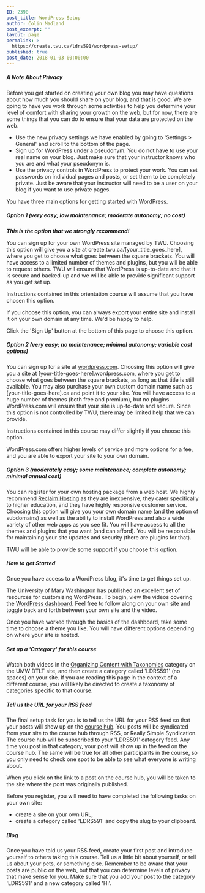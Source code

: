 ```yaml
---
ID: 2390
post_title: WordPress Setup
author: Colin Madland
post_excerpt: ""
layout: page
permalink: >
  https://create.twu.ca/ldrs591/wordpress-setup/
published: true
post_date: 2018-01-03 00:00:00
---
```

<h5>A Note About Privacy</h5>

Before you get started on creating your own blog you may have questions about how much you should share on your blog, and that is good. We are going to have you work through some activities to help you determine your level of comfort with sharing your growth on the web, but for now, there are some things that you can do to ensure that your data are protected on the web.

<ul>
<li>Use the new privacy settings we have enabled by going to 'Settings > General' and scroll to the bottom of the page.</li>
<li>Sign up for WordPress under a pseudonym. You do not have to use your real name on your blog. Just make sure that your instructor knows who you are and what your pseudonym is.</li>
<li>Use the privacy controls in WordPress to protect your work. You can set passwords on individual pages and posts, or set them to be completely private. Just be aware that your instructor will need to be a user on your blog if you want to use private pages.</li>
</ul>

You have three main options for getting started with WordPress.

<h5>Option 1 (very easy; low maintenance; moderate autonomy; no cost)</h5>

<em><strong>This is the option that we strongly recommend!</strong></em>

You can sign up for your own WordPress site managed by TWU. Choosing this option will give you a site at create.twu.ca/[your_title_goes_here], where you get to choose what goes between the square brackets. You will have access to a limited number of themes and plugins, but you will be able to request others. TWU will ensure that WordPress is up-to-date and that it is secure and backed-up and we will be able to provide significant support as you get set up.

Instructions contained in this orientation course will assume that you have chosen this option.

If you choose this option, you can always export your entire site and install it on your own domain at any time. We'd be happy to help.

Click the 'Sign Up' button at the bottom of this page to choose this option.

<h5>Option 2 (very easy; no maintenance; minimal autonomy; variable cost options)</h5>

You can sign up for a site at <a href="http://wordpress.com">wordpress.com</a>. Choosing this option will give you a site at [your-title-goes-here].wordpress.com, where you get to choose what goes between the square brackets, as long as that title is still available. You may also purchase your own custom domain name such as [your-title-goes-here].ca and point it to your site. You will have access to a huge number of themes (both free and premium), but no plugins. WordPress.com will ensure that your site is up-to-date and secure. Since this option is not controlled by TWU, there may be limited help that we can provide.

Instructions contained in this course may differ slightly if you choose this option.

WordPress.com offers higher levels of service and more options for a fee, and you are able to export your site to your own domain.

<h5>Option 3 (moderately easy; some maintenance; complete autonomy; minimal annual cost)</h5>

You can register for your own hosting package from a web host. We highly recommend <a href="http://reclaimhosting.com">Reclaim Hosting</a> as they are inexpensive, they cater specifically to higher education, and they have highly responsive customer service. Choosing this option will give you your own domain name (and the option of subdomains) as well as the ability to install WordPress and also a wide variety of other web apps as you see fit. You will have access to all the themes and plugins that you want (and can afford). You will be responsible for maintaining your site updates and security (there are plugins for that).

TWU will be able to provide some support if you choose this option.

<h5>How to get Started</h5>

Once you have access to a WordPress blog, it's time to get things set up.

The University of Mary Washington has published an excellent set of resources for customizing WordPress. To begin, view the videos covering the <a href="http://umwdtlt.com/wordpress-basics/#the-dashboard">WordPress dashboard</a>. Feel free to follow along on your own site and toggle back and forth between your own site and the video.

Once you have worked through the basics of the dashboard, take some time to choose a theme you like. You will have different options depending on where your site is hosted.

<h5>Set up a 'Category' for this course</h5>

Watch both videos in the <a href="http://umwdtlt.com/wordpress-basics/#organizing-content-with-taxonomies">Organizing Content with Taxonomies</a> category on the UMW DTLT site, and then create a category called 'LDRS591' (no spaces) on your site. If you are reading this page in the context of a different course, you will likely be directed to create a taxonomy of categories specific to that course.

<h5>Tell us the URL for your RSS feed</h5>

The final setup task for you is to tell us the URL for your RSS feed so that your posts will show up on the <a href="https://create.twu.ca/ldrs591">course hub</a>. You posts will be syndicated from your site to the course hub through RSS, or Really Simple Syndication. The course hub will be subscribed to your 'LDRS591' category feed. Any time you post in that category, your post will show up in the feed on the course hub. The same will be true for all other participants in the course, so you only need to check one spot to be able to see what everyone is writing about.

When you click on the link to a post on the course hub, you will be taken to the site where the post was originally published.

Before you register, you will need to have completed the following tasks on your own site:

<ul>
<li>create a site on your own URL,</li>
<li>create a category called 'LDRS591' and copy the slug to your clipboard.</li>
</ul>

<h5>Blog</h5>

Once you have told us your RSS feed, create your first post and introduce yourself to others taking this course. Tell us a little bit about yourself, or tell us about your pets, or something else. Remember to be aware that your posts are public on the web, but that you can determine levels of privacy that make sense for you. Make sure that you add your post to the category 'LDRS591' and a new category called 'Hi'.